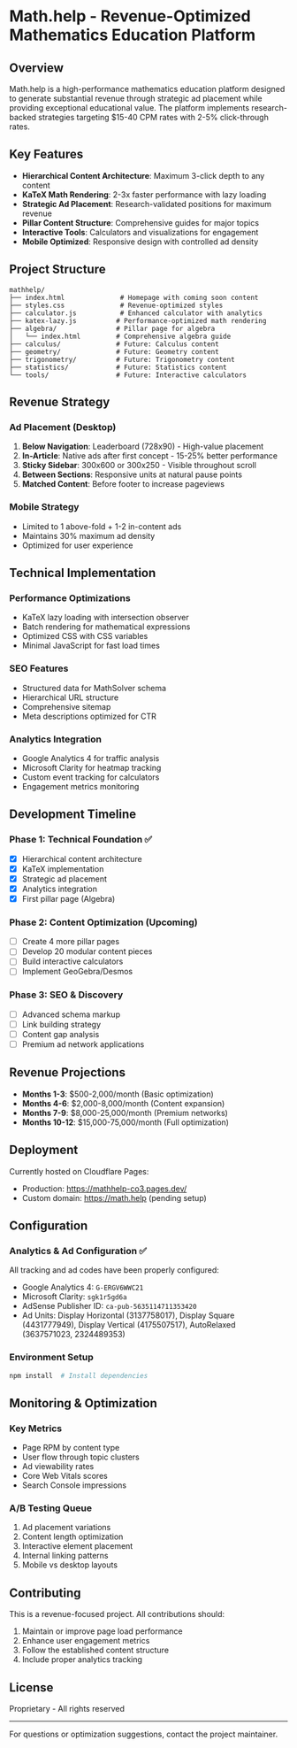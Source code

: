 # Math.help - Revenue-Optimized Mathematics Education Platform

## Overview

Math.help is a high-performance mathematics education platform designed to generate substantial revenue through strategic ad placement while providing exceptional educational value. The platform implements research-backed strategies targeting $15-40 CPM rates with 2-5% click-through rates.

## Key Features

- **Hierarchical Content Architecture**: Maximum 3-click depth to any content
- **KaTeX Math Rendering**: 2-3x faster performance with lazy loading
- **Strategic Ad Placement**: Research-validated positions for maximum revenue
- **Pillar Content Structure**: Comprehensive guides for major topics
- **Interactive Tools**: Calculators and visualizations for engagement
- **Mobile Optimized**: Responsive design with controlled ad density

## Project Structure

```
mathhelp/
├── index.html              # Homepage with coming soon content
├── styles.css              # Revenue-optimized styles
├── calculator.js           # Enhanced calculator with analytics
├── katex-lazy.js          # Performance-optimized math rendering
├── algebra/               # Pillar page for algebra
│   └── index.html         # Comprehensive algebra guide
├── calculus/              # Future: Calculus content
├── geometry/              # Future: Geometry content
├── trigonometry/          # Future: Trigonometry content
├── statistics/            # Future: Statistics content
└── tools/                 # Future: Interactive calculators
```

## Revenue Strategy

### Ad Placement (Desktop)
1. **Below Navigation**: Leaderboard (728x90) - High-value placement
2. **In-Article**: Native ads after first concept - 15-25% better performance
3. **Sticky Sidebar**: 300x600 or 300x250 - Visible throughout scroll
4. **Between Sections**: Responsive units at natural pause points
5. **Matched Content**: Before footer to increase pageviews

### Mobile Strategy
- Limited to 1 above-fold + 1-2 in-content ads
- Maintains 30% maximum ad density
- Optimized for user experience

## Technical Implementation

### Performance Optimizations
- KaTeX lazy loading with intersection observer
- Batch rendering for mathematical expressions
- Optimized CSS with CSS variables
- Minimal JavaScript for fast load times

### SEO Features
- Structured data for MathSolver schema
- Hierarchical URL structure
- Comprehensive sitemap
- Meta descriptions optimized for CTR

### Analytics Integration
- Google Analytics 4 for traffic analysis
- Microsoft Clarity for heatmap tracking
- Custom event tracking for calculators
- Engagement metrics monitoring

## Development Timeline

### Phase 1: Technical Foundation ✅
- [x] Hierarchical content architecture
- [x] KaTeX implementation
- [x] Strategic ad placement
- [x] Analytics integration
- [x] First pillar page (Algebra)

### Phase 2: Content Optimization (Upcoming)
- [ ] Create 4 more pillar pages
- [ ] Develop 20 modular content pieces
- [ ] Build interactive calculators
- [ ] Implement GeoGebra/Desmos

### Phase 3: SEO & Discovery
- [ ] Advanced schema markup
- [ ] Link building strategy
- [ ] Content gap analysis
- [ ] Premium ad network applications

## Revenue Projections

- **Months 1-3**: $500-2,000/month (Basic optimization)
- **Months 4-6**: $2,000-8,000/month (Content expansion)
- **Months 7-9**: $8,000-25,000/month (Premium networks)
- **Months 10-12**: $15,000-75,000/month (Full optimization)

## Deployment

Currently hosted on Cloudflare Pages:
- Production: https://mathhelp-co3.pages.dev/
- Custom domain: https://math.help (pending setup)

## Configuration

### Analytics & Ad Configuration ✅
All tracking and ad codes have been properly configured:
- Google Analytics 4: `G-ERGV6WWC21`
- Microsoft Clarity: `sgk1r5gd6a`
- AdSense Publisher ID: `ca-pub-5635114711353420`
- Ad Units: Display Horizontal (3137758017), Display Square (4431777949), Display Vertical (4175507517), AutoRelaxed (3637571023, 2324489353)

### Environment Setup
```bash
npm install  # Install dependencies
```

## Monitoring & Optimization

### Key Metrics
- Page RPM by content type
- User flow through topic clusters
- Ad viewability rates
- Core Web Vitals scores
- Search Console impressions

### A/B Testing Queue
1. Ad placement variations
2. Content length optimization
3. Interactive element placement
4. Internal linking patterns
5. Mobile vs desktop layouts

## Contributing

This is a revenue-focused project. All contributions should:
1. Maintain or improve page load performance
2. Enhance user engagement metrics
3. Follow the established content structure
4. Include proper analytics tracking

## License

Proprietary - All rights reserved

---

For questions or optimization suggestions, contact the project maintainer.